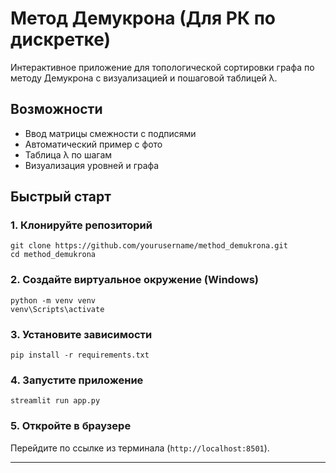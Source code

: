 # Метод Демукрона (Для РК по дискретке)

Интерактивное приложение для топологической сортировки графа по методу Демукрона с визуализацией и пошаговой таблицей λ.

## Возможности
- Ввод матрицы смежности с подписями
- Автоматический пример с фото
- Таблица λ по шагам 
- Визуализация уровней и графа

## Быстрый старт

### 1. Клонируйте репозиторий
```
git clone https://github.com/yourusername/method_demukrona.git
cd method_demukrona
```

### 2. Создайте виртуальное окружение (Windows)
```
python -m venv venv
venv\Scripts\activate
```

### 3. Установите зависимости
```
pip install -r requirements.txt
```

### 4. Запустите приложение
```
streamlit run app.py
```

### 5. Откройте в браузере

Перейдите по ссылке из терминала (`http://localhost:8501`).

---
